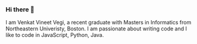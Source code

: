 ### Hi there 👋

I am Venkat Vineet Vegi, a recent graduate with Masters in Informatics from Northeastern Univeristy, Boston. I am passionate about writing code and I like to code in JavaScript, Python, Java. 
<!--
**vineetvegi/vineetvegi** is a ✨ _special_ ✨ repository because its `README.md` (this file) appears on your GitHub profile.

Here are some ideas to get you started:

- 🔭 I’m currently working on ...
- 🌱 I’m currently learning ...
- 👯 I’m looking to collaborate on ...
- 🤔 I’m looking for help with ...
- 💬 Ask me about ...
- 📫 How to reach me: ...
- 😄 Pronouns: ...
- ⚡ Fun fact: ...
-->
